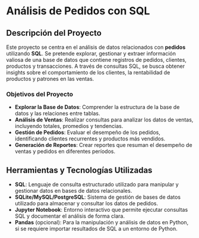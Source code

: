 # Análisis de Pedidos con SQL

## Descripción del Proyecto

Este proyecto se centra en el análisis de datos relacionados con **pedidos** utilizando **SQL**. Se pretende explorar, gestionar y extraer información valiosa de una base de datos que contiene registros de pedidos, clientes, productos y transacciones. A través de consultas SQL, se busca obtener insights sobre el comportamiento de los clientes, la rentabilidad de productos y patrones en las ventas.

### Objetivos del Proyecto

- **Explorar la Base de Datos**: Comprender la estructura de la base de datos y las relaciones entre tablas.
- **Análisis de Ventas**: Realizar consultas para analizar los datos de ventas, incluyendo totales, promedios y tendencias.
- **Gestión de Pedidos**: Evaluar el desempeño de los pedidos, identificando clientes recurrentes y productos más vendidos.
- **Generación de Reportes**: Crear reportes que resuman el desempeño de ventas y pedidos en diferentes períodos.

## Herramientas y Tecnologías Utilizadas

- **SQL**: Lenguaje de consulta estructurado utilizado para manipular y gestionar datos en bases de datos relacionales.
- **SQLite/MySQL/PostgreSQL**: Sistema de gestión de bases de datos utilizado para almacenar y consultar los datos de pedidos.
- **Jupyter Notebook**: Entorno interactivo que permite ejecutar consultas SQL y documentar el análisis de forma clara.
- **Pandas** (opcional): Para la manipulación y análisis de datos en Python, si se requiere importar resultados de SQL a un entorno de Python.

